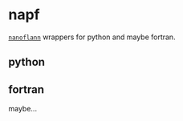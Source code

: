 # napf
[`nanoflann`](https://github.com/jlblancoc/nanoflann) wrappers for python and maybe fortran.

## python

## fortran
maybe...
